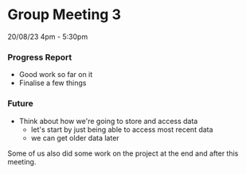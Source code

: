 # Group Meeting 3
20/08/23 4pm - 5:30pm

### Progress Report
- Good work so far on it
- Finalise a few things

### Future
- Think about how we're going to store and access data
	- let's start by just being able to access most recent data
	- we can get older data later

Some of us also did some work on the project at the end and after this meeting.

